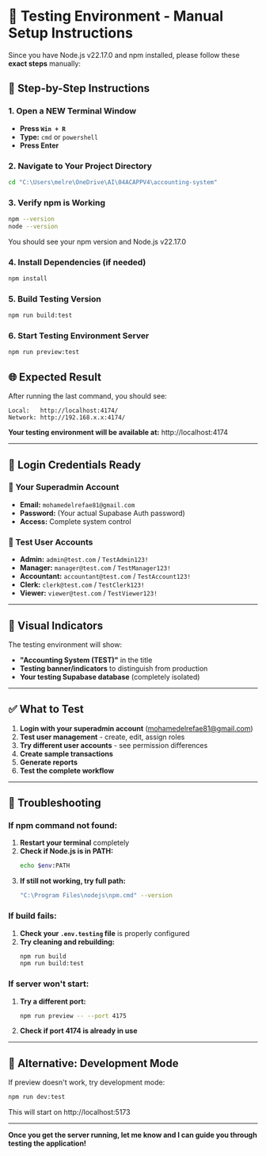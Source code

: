 # 🧪 Testing Environment - Manual Setup Instructions

Since you have Node.js v22.17.0 and npm installed, please follow these **exact steps** manually:

## 🎯 **Step-by-Step Instructions**

### **1. Open a NEW Terminal Window**
- **Press `Win + R`**
- **Type:** `cmd` or `powershell`
- **Press Enter**

### **2. Navigate to Your Project Directory**
```bash
cd "C:\Users\melre\OneDrive\AI\04ACAPPV4\accounting-system"
```

### **3. Verify npm is Working**
```bash
npm --version
node --version
```
You should see your npm version and Node.js v22.17.0

### **4. Install Dependencies (if needed)**
```bash
npm install
```

### **5. Build Testing Version**
```bash
npm run build:test
```

### **6. Start Testing Environment Server**
```bash
npm run preview:test
```

## 🌐 **Expected Result**

After running the last command, you should see:
```
Local:   http://localhost:4174/
Network: http://192.168.x.x:4174/
```

**Your testing environment will be available at:** http://localhost:4174

---

## 🔐 **Login Credentials Ready**

### **👑 Your Superadmin Account**
- **Email:** `mohamedelrefae81@gmail.com`  
- **Password:** (Your actual Supabase Auth password)
- **Access:** Complete system control

### **🧪 Test User Accounts**
- **Admin:** `admin@test.com` / `TestAdmin123!`
- **Manager:** `manager@test.com` / `TestManager123!`
- **Accountant:** `accountant@test.com` / `TestAccount123!`
- **Clerk:** `clerk@test.com` / `TestClerk123!`
- **Viewer:** `viewer@test.com` / `TestViewer123!`

---

## 🎨 **Visual Indicators**

The testing environment will show:
- **"Accounting System (TEST)"** in the title
- **Testing banner/indicators** to distinguish from production
- **Your testing Supabase database** (completely isolated)

---

## ✅ **What to Test**

1. **Login with your superadmin account** (mohamedelrefae81@gmail.com)
2. **Test user management** - create, edit, assign roles
3. **Try different user accounts** - see permission differences
4. **Create sample transactions**
5. **Generate reports**
6. **Test the complete workflow**

---

## 🚨 **Troubleshooting**

### **If npm command not found:**
1. **Restart your terminal** completely
2. **Check if Node.js is in PATH:**
   ```bash
   echo $env:PATH
   ```
3. **If still not working, try full path:**
   ```bash
   "C:\Program Files\nodejs\npm.cmd" --version
   ```

### **If build fails:**
1. **Check your `.env.testing` file** is properly configured
2. **Try cleaning and rebuilding:**
   ```bash
   npm run build
   npm run build:test
   ```

### **If server won't start:**
1. **Try a different port:**
   ```bash
   npm run preview -- --port 4175
   ```
2. **Check if port 4174 is already in use**

---

## 🎯 **Alternative: Development Mode**

If preview doesn't work, try development mode:
```bash
npm run dev:test
```
This will start on http://localhost:5173

---

**Once you get the server running, let me know and I can guide you through testing the application!**